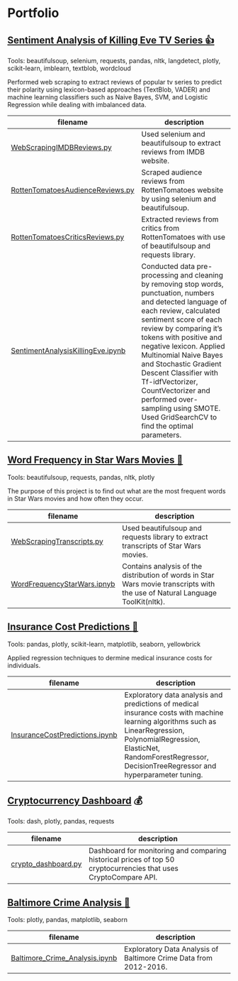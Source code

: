 # Portfolio

## [Sentiment Analysis of Killing Eve TV Series :thumbsup:](https://github.com/Alicja96/Sentiment-Analysis-of-Killing-Eve-TV-Series.git)
Tools: beautifulsoup, selenium, requests, pandas, nltk, langdetect, plotly, scikit-learn, imblearn, textblob, wordcloud

Performed web scraping to extract reviews of popular tv series to predict their polarity using lexicon-based approaches (TextBlob, VADER) and machine learning classifiers such as Naive Bayes, SVM, and Logistic Regression while dealing with imbalanced data. 

filename | description
------------ | -------------
[WebScrapingIMDBReviews.py](https://github.com/Alicja96/Sentiment-Analysis-of-Killing-Eve-TV-Series/blob/master/WebScrapingIMDBReviews.py)| Used selenium and beautifulsoup to extract reviews from IMDB website. 
[RottenTomatoesAudienceReviews.py](https://github.com/Alicja96/Sentiment-Analysis-of-Killing-Eve-TV-Series/blob/master/RottenTomatoesAudienceReviews.py)| Scraped audience reviews from RottenTomatoes website by using selenium and beautifulsoup. 
[RottenTomatoesCriticsReviews.py](https://github.com/Alicja96/Sentiment-Analysis-of-Killing-Eve-TV-Series/blob/master/RottenTomatoesCriticsReviews.py) | Extracted reviews from critics from RottenTomatoes with use of beautifulsoup and requests library. 
[SentimentAnalysisKillingEve.ipynb](https://github.com/Alicja96/Sentiment-Analysis-of-Killing-Eve-TV-Series/blob/master/SentimentAnalysisKillingEve.ipynb) | Conducted data pre-processing and cleaning by removing stop words, punctuation, numbers and detected language of each review, calculated sentiment score of each review by comparing it’s tokens with positive and negative lexicon. Applied Multinomial Naive Bayes and Stochastic Gradient Descent Classifier with Tf-idfVectorizer, CountVectorizer and performed over-sampling using SMOTE. Used GridSearchCV to find the optimal parameters.


## [Word Frequency in Star Wars Movies :speech_balloon:](https://github.com/Alicja96/Word-Frequency-in-Star-Wars.git)

 Tools: beautifulsoup, requests, pandas, nltk, plotly
 
 The purpose of this project is to find out what are the most frequent words in Star Wars movies and how often they occur.
 
 filename | description
------------ | -------------
[WebScrapingTranscripts.py](https://github.com/Alicja96/Word-Frequency-in-Star-Wars/blob/master/WebScrapingTranscripts.py) | Used beautifulsoup and requests library to extract transcripts of Star Wars movies. 
[WordFrequencyStarWars.ipnyb](WordFrequencyStarWars.ipynb) | Contains analysis of the distribution of words in Star Wars movie transcripts with the use of Natural Language ToolKit(nltk).


## [Insurance Cost Predictions :hospital:](https://github.com/Alicja96/Insurance-Cost-Predictions)

Tools: pandas, plotly, scikit-learn, matplotlib, seaborn, yellowbrick

Applied regression techniques to dermine medical insurance costs for individuals.

filename | description
------------ | -------------
[InsuranceCostPredictions.ipynb](https://github.com/Alicja96/Insurance-Cost-Predictions/blob/master/InsuranceCostPredictions.ipynb)| Exploratory data analysis and predictions of medical insurance costs with machine learning algorithms such as LinearRegression, PolynomialRegression, ElasticNet, RandomForestRegressor, DecisionTreeRegressor and hyperparameter tuning. 


## [Cryptocurrency Dashboard](https://github.com/Alicja96/Cryptocurrency-Dashboard) :moneybag:

Tools: dash, plotly, pandas, requests

filename | description
------------ | -------------
[crypto_dashboard.py](https://github.com/Alicja96/Cryptocurrency-Dashboard/blob/master/crypto_dashboard.py)| Dashboard for monitoring and comparing historical prices of top 50 cryptocurrencies that uses CryptoCompare API.



## [Baltimore Crime Analysis :police_car:](https://github.com/Alicja96/Baltimore-Crime-Analysis)

Tools: plotly, pandas, matplotlib, seaborn

filename | description
------------ | -------------
[Baltimore_Crime_Analysis.ipynb](https://github.com/Alicja96/Baltimore-Crime-Analysis/blob/master/Baltimore_Crime_Analysis.ipynb)| Exploratory Data Analysis of Baltimore Crime Data from 2012-2016.

